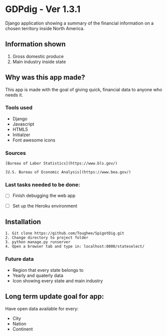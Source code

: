 # GDPdig - Ver 1.3.1

Django application showing a summary of the financial information on a chosen territory inside North America. 

## Information shown

1. Gross domestic produce
2. Main industry inside state

## Why was this app made? 

This app is made with the goal of giving quick, financial data to anyone who needs it. 

### Tools used

* Django
* Javascript
* HTML5
* Initialzer
* Font awesome icons

### Sources

  ```
[Bureau of Labor Statistics](https://www.bls.gov/)
  
[U.S. Bureau of Economic Analysis](https://www.bea.gov/)
  ```

### Last tasks needed to be done:

- [ ] Finish debugging the web app
- [ ] Set up the Heroku environment


## Installation 

  ```
1. Git clone https://github.com/Toughee/SpigotDig.git
2. Change directory to project folder
3. python manage.py runserver
4. Open a browser tab and type in: localhost:8000/stateselect/
  ```

### Future data 

- Region that every state belongs to
- Yearly and quaterly data
- Icon showing every state and main industry

## Long term update goal for app:

Have open data available for every:

- City
- Nation
- Continent